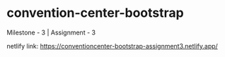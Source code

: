 # convention-center-bootstrap
Milestone - 3 | Assignment - 3

netlify link: 
https://conventioncenter-bootstrap-assignment3.netlify.app/
